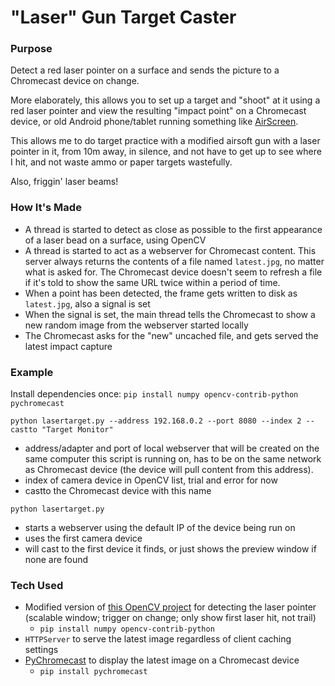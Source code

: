# "Laser" Gun Target Caster

### Purpose

Detect a red laser pointer on a surface and sends the picture to a Chromecast device on change.

More elaborately, this allows you to set up a target and "shoot" at it using a red laser pointer and view the resulting "impact point" on a Chromecast device, or old Android phone/tablet running something like [AirScreen](https://play.google.com/store/apps/details?id=com.ionitech.airscreen).

This allows me to do target practice with a modified airsoft gun with a laser pointer in it, from 10m away, in silence, and not have to get up to see where I hit, and not waste ammo or paper targets wastefully.

Also, friggin' laser beams!

### How It's Made

* A thread is started to detect as close as possible to the first appearance of a laser bead on a surface, using OpenCV
* A thread is started to act as a webserver for Chromecast content. This server always returns the contents of a file named `latest.jpg`, no matter what is asked for. The Chromecast device doesn't seem to refresh a file if it's told to show the same URL twice within a period of time.
* When a point has been detected, the frame gets written to disk as `latest.jpg`, also a signal is set
* When the signal is set, the main thread tells the Chromecast to show a new random image from the webserver started locally
* The Chromecast asks for the "new" uncached file, and gets served the latest impact capture

### Example

Install dependencies once:
`pip install numpy opencv-contrib-python pychromecast`

`python lasertarget.py --address 192.168.0.2 --port 8080 --index 2 --castto "Target Monitor"`

  * address/adapter and port of local webserver that will be created on the same computer this script is running on, has to be on the same network as Chromecast device (the device will pull content from this address).
  * index of camera device in OpenCV list, trial and error for now
  * castto the Chromecast device with this name

`python lasertarget.py`

  * starts a webserver using the default IP of the device being run on
  * uses the first camera device
  * will cast to the first device it finds, or just shows the preview window if none are found


### Tech Used

  * Modified version of [this OpenCV project](https://github.com/bradmontgomery/python-laser-tracker) for detecting the laser pointer
  (scalable window; trigger on change; only show first laser hit, not trail)
    * `pip install numpy opencv-contrib-python`
  * `HTTPServer` to serve the latest image regardless of client caching settings
  * [PyChromecast](https://github.com/balloob/pychromecast) to display the latest image on a Chromecast device
    * `pip install pychromecast`
